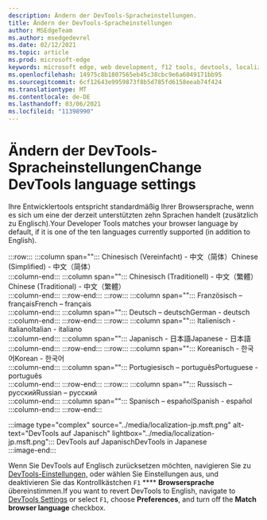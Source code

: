 ```yaml
---
description: Ändern der DevTools-Spracheinstellungen.
title: Ändern der DevTools-Spracheinstellungen
author: MSEdgeTeam
ms.author: msedgedevrel
ms.date: 02/12/2021
ms.topic: article
ms.prod: microsoft-edge
keywords: microsoft edge, web development, f12 tools, devtools, localization, loc, language
ms.openlocfilehash: 14975c8b1807565eb45c38cbc9e6a6049171bb95
ms.sourcegitcommit: 6cf12643e9959873f8b5d785fd6158eeab74f424
ms.translationtype: MT
ms.contentlocale: de-DE
ms.lasthandoff: 03/06/2021
ms.locfileid: "11398990"
---
```

# <a name="change-devtools-language-settings"></a><span data-ttu-id="bd8fb-104">Ändern der DevTools-Spracheinstellungen</span><span class="sxs-lookup"><span data-stu-id="bd8fb-104">Change DevTools language settings</span></span>  

<span data-ttu-id="bd8fb-105">Ihre Entwicklertools entspricht standardmäßig Ihrer Browsersprache, wenn es sich um eine der derzeit unterstützten zehn Sprachen handelt \(zusätzlich zu Englisch\).</span><span class="sxs-lookup"><span data-stu-id="bd8fb-105">Your Developer Tools matches your browser language by default, if it is one of the ten languages currently supported \(in addition to English\).</span></span>  

:::row:::
   :::column span="":::
      <span data-ttu-id="bd8fb-106">Chinesisch \(Vereinfacht\) - &#20013;&#25991;&#65288;&#31616;&#20307;&#65289;</span><span class="sxs-lookup"><span data-stu-id="bd8fb-106">Chinese \(Simplified\) - &#20013;&#25991;&#65288;&#31616;&#20307;&#65289;</span></span>  
   :::column-end:::
   :::column span="":::
      <span data-ttu-id="bd8fb-107">Chinesisch \(Traditionell\) - &#20013;&#25991;&#65288;&#32321;&#39636;&#65289;</span><span class="sxs-lookup"><span data-stu-id="bd8fb-107">Chinese \(Traditional\) - &#20013;&#25991;&#65288;&#32321;&#39636;&#65289;</span></span>  
   :::column-end:::
:::row-end:::
:::row:::
   :::column span="":::
      <span data-ttu-id="bd8fb-108">Französisch – fran&#231;ais</span><span class="sxs-lookup"><span data-stu-id="bd8fb-108">French – fran&#231;ais</span></span>  
   :::column-end:::
   :::column span="":::
      <span data-ttu-id="bd8fb-109">Deutsch – deutsch</span><span class="sxs-lookup"><span data-stu-id="bd8fb-109">German - deutsch</span></span>  
   :::column-end:::
:::row-end:::
:::row:::
   :::column span="":::
      <span data-ttu-id="bd8fb-110">Italienisch - italiano</span><span class="sxs-lookup"><span data-stu-id="bd8fb-110">Italian - italiano</span></span>  
   :::column-end:::
   :::column span="":::
      <span data-ttu-id="bd8fb-111">Japanisch - &#26085;&#26412;&#35486;</span><span class="sxs-lookup"><span data-stu-id="bd8fb-111">Japanese - &#26085;&#26412;&#35486;</span></span>  
   :::column-end:::
:::row-end:::
:::row:::
   :::column span="":::
      <span data-ttu-id="bd8fb-112">Koreanisch - &#54620;&#44397;&#50612;</span><span class="sxs-lookup"><span data-stu-id="bd8fb-112">Korean - &#54620;&#44397;&#50612;</span></span>  
   :::column-end:::
   :::column span="":::
      <span data-ttu-id="bd8fb-113">Portugiesisch – portugu&#234;s</span><span class="sxs-lookup"><span data-stu-id="bd8fb-113">Portuguese - portugu&#234;s</span></span>  
   :::column-end:::
:::row-end:::
:::row:::
   :::column span="":::
      <span data-ttu-id="bd8fb-114">Russisch – &#1088;&#1091;&#1089;&#1089;&#1082;&#1080;&#1081;</span><span class="sxs-lookup"><span data-stu-id="bd8fb-114">Russian – &#1088;&#1091;&#1089;&#1089;&#1082;&#1080;&#1081;</span></span>  
   :::column-end:::
   :::column span="":::
      <span data-ttu-id="bd8fb-115">Spanisch – espa&#241;ol</span><span class="sxs-lookup"><span data-stu-id="bd8fb-115">Spanish - espa&#241;ol</span></span>  
   :::column-end:::
:::row-end:::  

:::image type="complex" source="../media/localization-jp.msft.png" alt-text="DevTools auf Japanisch" lightbox="../media/localization-jp.msft.png":::
   <span data-ttu-id="bd8fb-117">DevTools auf Japanisch</span><span class="sxs-lookup"><span data-stu-id="bd8fb-117">DevTools in Japanese</span></span>  
:::image-end:::  

<span data-ttu-id="bd8fb-118">Wenn Sie DevTools auf Englisch zurücksetzen möchten, navigieren Sie zu [DevTools-Einstellungen,][DevtoolsCustomizeIndexSettings] oder wählen Sie Einstellungen aus, und deaktivieren Sie das Kontrollkästchen `F1` \*\*\*\* **Browsersprache** übereinstimmen.</span><span class="sxs-lookup"><span data-stu-id="bd8fb-118">If you want to revert DevTools to English, navigate to [DevTools Settings][DevtoolsCustomizeIndexSettings] or select `F1`, choose **Preferences**, and turn off the **Match browser language** checkbox.</span></span>  

<!-- links -->  

[DevtoolsCustomizeIndexSettings]: ./index.md#settings "Einstellungen – Anpassen von Microsoft Edge DevTools | Microsoft Docs"  
